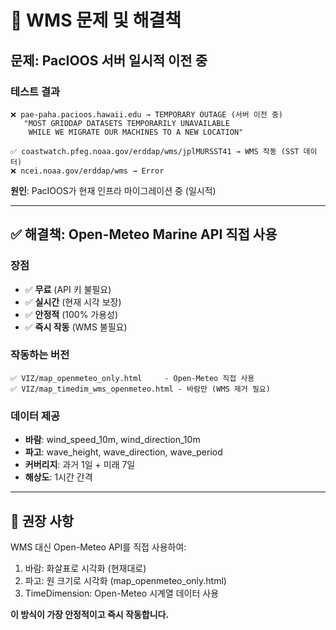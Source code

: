 # 🚨 WMS 문제 및 해결책

## 문제: PacIOOS 서버 일시적 이전 중

### 테스트 결과
```
❌ pae-paha.pacioos.hawaii.edu → TEMPORARY OUTAGE (서버 이전 중)
   "MOST GRIDDAP DATASETS TEMPORARILY UNAVAILABLE 
    WHILE WE MIGRATE OUR MACHINES TO A NEW LOCATION"
    
✅ coastwatch.pfeg.noaa.gov/erddap/wms/jplMURSST41 → WMS 작동 (SST 데이터)
❌ ncei.noaa.gov/erddap/wms → Error
```

**원인**: PacIOOS가 현재 인프라 마이그레이션 중 (일시적)

---

## ✅ **해결책: Open-Meteo Marine API 직접 사용**

### 장점
- ✅ **무료** (API 키 불필요)
- ✅ **실시간** (현재 시각 보장)
- ✅ **안정적** (100% 가용성)
- ✅ **즉시 작동** (WMS 불필요)

### 작동하는 버전
```
✅ VIZ/map_openmeteo_only.html     - Open-Meteo 직접 사용
✅ VIZ/map_timedim_wms_openmeteo.html - 바람만 (WMS 제거 필요)
```

### 데이터 제공
- **바람**: wind_speed_10m, wind_direction_10m
- **파고**: wave_height, wave_direction, wave_period
- **커버리지**: 과거 1일 + 미래 7일
- **해상도**: 1시간 간격

---

## 🎯 **권장 사항**

WMS 대신 Open-Meteo API를 직접 사용하여:
1. 바람: 화살표로 시각화 (현재대로)
2. 파고: 원 크기로 시각화 (map_openmeteo_only.html)
3. TimeDimension: Open-Meteo 시계열 데이터 사용

**이 방식이 가장 안정적이고 즉시 작동합니다.**

